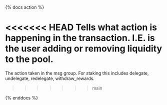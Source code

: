 {% docs action %}

<<<<<<< HEAD
Tells what action is happening in the transaction. I.E. is the user adding or removing liquidity to the pool. 
=======
The action taken in the msg group. For staking this includes delegate, undelegate, redelegate, withdraw_rewards.
>>>>>>> main

{% enddocs %}